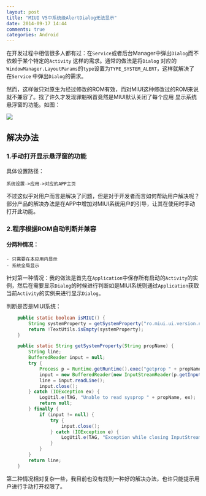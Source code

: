 ```yaml
---
layout: post
title: "MIUI V5中系统级AlertDialog无法显示"
date: 2014-09-17 14:44
comments: true
categories: Android
---
```


在开发过程中相信很多人都有过：在`Service`或者后台Manager中弹出`Dialog`而不依赖于某个特定的`Activity` 这样的需求。通常的做法是将`Dialog`
对应的`WindowManager.LayoutParams`的`type`设置为`TYPE_SYSTEM_ALERT`，这样就解决了在`Service`
中弹出`Dialog`的需求。
<!--more-->

然而，这样做只对原生为经过修改的ROM有效，而对MIUI这种修改过的ROM来说就不兼容了。找了许久才发现罪魁祸首竟然是MIUI默认关闭了每个应用
显示系统悬浮窗的功能。如图：

![](/media/2014-09-17-the-system-dialog-don-not-show-in-miui/MI3-screen-shot.png)

## 解决办法
### 1.手动打开显示悬浮窗的功能

  具体设置路径：

    系统设置->应用->对应的APP主页

  不过这似乎对用户而言是解决了问题，但是对于开发者而言如何帮助用户解决呢？
  部分产品的解决办法是在APP中增加对MIUI系统用户的引导，让其在使用时手动打开此功能。

### 2.程序根据ROM自动判断并兼容

#### 分两种情况：

    - 只需要在本应用内显示
    - 系统全局显示

   针对第一种情况：我的做法是首先在`Application`中保存所有启动的`Activity`的实例，然后在需要显示`Dialog`的时候进行判断如是MIUI系统则通过`Application`获取当前`Activity`的实例来进行显示`Dialog`。

判断是否是MIUI系统：
``` java
    public static boolean isMIUI() {
        String systemProperty = getSystemProperty("ro.miui.ui.version.name");
        return !TextUtils.isEmpty(systemProperty);
    }

    public static String getSystemProperty(String propName) {
        String line;
        BufferedReader input = null;
        try {
            Process p = Runtime.getRuntime().exec("getprop " + propName);
            input = new BufferedReader(new InputStreamReader(p.getInputStream()), 1024);
            line = input.readLine();
            input.close();
        } catch (IOException ex) {
            LogUtil.e(TAG, "Unable to read sysprop " + propName, ex);
            return null;
        } finally {
            if (input != null) {
                try {
                    input.close();
                } catch (IOException e) {
                    LogUtil.e(TAG, "Exception while closing InputStream", e);
                }
            }
        }
        return line;
    }
```

第二种情况相对复杂一些，我目前也没有找到一种好的解决办法，也许只能提示用户进行手动打开权限了。
